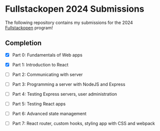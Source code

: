 # Fullstackopen 2024 Submissions

The following repository contains my submissions for the 2024 [Fullstackopen](https://fullstackopen.com/en/) program! 

## Completion
- [x] Part 0: Fundamentals of Web apps
- [x] Part 1: Introduction to React
- [ ] Part 2: Communicating with server
- [ ] Part 3: Programming a server with NodeJS and Express
- [ ] Part 4: Testing Express servers, user administration
- [ ] Part 5: Testing React apps
- [ ] Part 6: Advanced state management
- [ ] Part 7: React router, custom hooks, styling app with CSS and webpack

